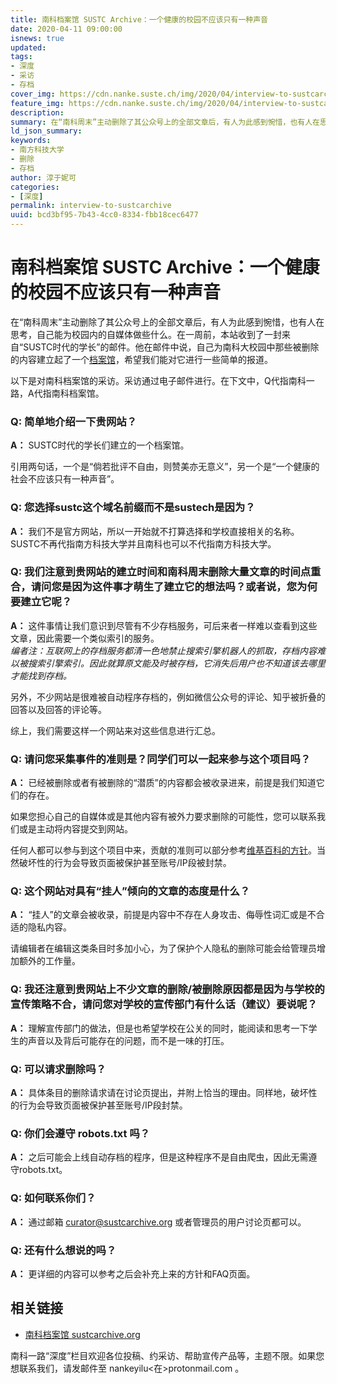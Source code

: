 ```yaml
---
title: 南科档案馆 SUSTC Archive：一个健康的校园不应该只有一种声音
date: 2020-04-11 09:00:00
isnews: true
updated:
tags:
- 深度
- 采访
- 存档
cover_img: https://cdn.nanke.suste.ch/img/2020/04/interview-to-sustcarchive-banner.png
feature_img: https://cdn.nanke.suste.ch/img/2020/04/interview-to-sustcarchive-banner.png
description:
summary: 在“南科周末”主动删除了其公众号上的全部文章后，有人为此感到惋惜，也有人在思考，自己能为校园内的自媒体做些什么。
ld_json_summary:
keywords:
- 南方科技大学
- 删除
- 存档
author: 淳于妮可
categories:
- [深度]
permalink: interview-to-sustcarchive
uuid: bcd3bf95-7b43-4cc0-8334-fbb18cec6477
---
```


# 南科档案馆 SUSTC Archive：一个健康的校园不应该只有一种声音

在“南科周末”主动删除了其公众号上的全部文章后，有人为此感到惋惜，也有人在思考，自己能为校园内的自媒体做些什么。在一周前，本站收到了一封来自“SUSTC时代的学长”的邮件。他在邮件中说，自己为南科大校园中那些被删除的内容建立起了一个[档案馆](https://sustcarchive.org/)，希望我们能对它进行一些简单的报道。

以下是对南科档案馆的采访。采访通过电子邮件进行。在下文中，Q代指南科一路，A代指南科档案馆。

### Q: 简单地介绍一下贵网站？

  **A：** SUSTC时代的学长们建立的一个档案馆。

  引用两句话，一个是“倘若批评不自由，则赞美亦无意义”，另一个是“一个健康的社会不应该只有一种声音”。

### Q: 您选择sustc这个域名前缀而不是sustech是因为？

  **A：** 我们不是官方网站，所以一开始就不打算选择和学校直接相关的名称。SUSTC不再代指南方科技大学并且南科也可以不代指南方科技大学。

### Q: 我们注意到贵网站的建立时间和南科周末删除大量文章的时间点重合，请问您是因为这件事才萌生了建立它的想法吗？或者说，您为何要建立它呢？

  **A：** 这件事情让我们意识到尽管有不少存档服务，可后来者一样难以查看到这些文章，因此需要一个类似索引的服务。\
  *编者注：互联网上的存档服务都清一色地禁止搜索引擎机器人的抓取，存档内容难以被搜索引擎索引。因此就算原文能及时被存档，它消失后用户也不知道该去哪里才能找到存档。*

  另外，不少网站是很难被自动程序存档的，例如微信公众号的评论、知乎被折叠的回答以及回答的评论等。

  综上，我们需要这样一个网站来对这些信息进行汇总。

### Q: 请问您采集事件的准则是？同学们可以一起来参与这个项目吗？

  **A：** 已经被删除或者有被删除的“潜质”的内容都会被收录进来，前提是我们知道它们的存在。

  如果您担心自己的自媒体或是其他内容有被外力要求删除的可能性，您可以联系我们或是主动将内容提交到网站。

  任何人都可以参与到这个项目中来，贡献的准则可以部分参考[维基百科的方针](https://zh.wikipedia.org/wiki/Wikipedia:%E6%96%B9%E9%87%9D%E5%88%97%E8%A1%A8)。当然破坏性的行为会导致页面被保护甚至账号/IP段被封禁。

### Q: 这个网站对具有“挂人”倾向的文章的态度是什么？

  **A：** “挂人”的文章会被收录，前提是内容中不存在人身攻击、侮辱性词汇或是不合适的隐私内容。

  请编辑者在编辑这类条目时多加小心，为了保护个人隐私的删除可能会给管理员增加额外的工作量。

### Q: 我还注意到贵网站上不少文章的删除/被删除原因都是因为与学校的宣传策略不合，请问您对学校的宣传部门有什么话（建议）要说呢？

  **A：** 理解宣传部门的做法，但是也希望学校在公关的同时，能阅读和思考一下学生的声音以及背后可能存在的问题，而不是一味的打压。

### Q: 可以请求删除吗？

  **A：** 具体条目的删除请求请在讨论页提出，并附上恰当的理由。同样地，破坏性的行为会导致页面被保护甚至账号/IP段封禁。

### Q: 你们会遵守 robots.txt 吗？

  **A：** 之后可能会上线自动存档的程序，但是这种程序不是自由爬虫，因此无需遵守robots.txt。

### Q: 如何联系你们？

  **A：** 通过邮箱 [curator@sustcarchive.org](mailto:curator@sustcarchive.org) 或者管理员的用户讨论页都可以。

### Q: 还有什么想说的吗？

  **A：** 更详细的内容可以参考之后会补充上来的方针和FAQ页面。

## 相关链接
- [南科档案馆 sustcarchive.org](https://sustcarchive.org/)

南科一路“深度”栏目欢迎各位投稿、约采访、帮助宣传产品等，主题不限。如果您想联系我们，请发邮件至 nankeyilu<在>protonmail.com 。
